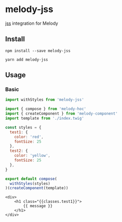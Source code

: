 # melody-jss
[jss](https://github.com/cssinjs/jss) integration for Melody

## Install
```
npm install --save melody-jss
```
```
yarn add melody-jss
```

## Usage

### Basic
```javascript
import withStyles from 'melody-jss'

import { compose } from 'melody-hoc'
import { createComponent } from 'melody-component'
import template from './index.twig'

const styles = {
  test1: {
    color: 'red',
    fontSize: 25
  },
  test2: {
    color: 'yellow',
    fontSize: 25
  },
}

export default compose(
  withStyles(styles)
)(createComponent(template))
```

```twig
<div>
    <h1 class="{{classes.test1}}">
        {{ message }}
    </h1>
</div>
```

